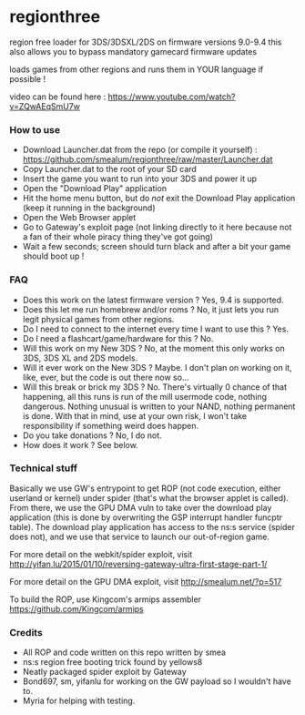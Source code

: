 # regionthree

region free loader for 3DS/3DSXL/2DS on firmware versions 9.0-9.4
this also allows you to bypass mandatory gamecard firmware updates

loads games from other regions and runs them in YOUR language if possible !

video can be found here : https://www.youtube.com/watch?v=ZQwAEqSmU7w

### How to use

- Download Launcher.dat from the repo (or compile it yourself) : https://github.com/smealum/regionthree/raw/master/Launcher.dat
- Copy Launcher.dat to the root of your SD card
- Insert the game you want to run into your 3DS and power it up
- Open the "Download Play" application
- Hit the home menu button, but do *not* exit the Download Play application (keep it running in the background)
- Open the Web Browser applet
- Go to Gateway's exploit page (not linking directly to it here because not a fan of their whole piracy thing they've got going)
- Wait a few seconds; screen should turn black and after a bit your game should boot up !

### FAQ

- Does this work on the latest firmware version ? Yes, 9.4 is supported.
- Does this let me run homebrew and/or roms ? No, it just lets you run legit physical games from other regions.
- Do I need to connect to the internet every time I want to use this ? Yes.
- Do I need a flashcart/game/hardware for this ? No.
- Will this work on my New 3DS ? No, at the moment this only works on 3DS, 3DS XL and 2DS models.
- Will it ever work on the New 3DS ? Maybe. I don't plan on working on it, like, ever, but the code is out there now so...
- Will this break or brick my 3DS ? No. There's virtually 0 chance of that happening, all this runs is run of the mill usermode code, nothing dangerous. Nothing unusual is written to your NAND, nothing permanent is done. With that in mind, use at your own risk, I won't take responsibility if something weird does happen.
- Do you take donations ? No, I do not.
- How does it work ? See below.

### Technical stuff

Basically we use GW's entrypoint to get ROP (not code execution, either userland or kernel) under spider (that's what the browser applet is called). From there, we use the GPU DMA vuln to take over the download play application (this is done by overwriting the GSP interrupt handler funcptr table). The download play application has access to the ns:s service (spider does not), and we use that service to launch our out-of-region game.


For more detail on the webkit/spider exploit, visit http://yifan.lu/2015/01/10/reversing-gateway-ultra-first-stage-part-1/

For more detail on the GPU DMA exploit, visit http://smealum.net/?p=517

To build the ROP, use Kingcom's armips assembler https://github.com/Kingcom/armips

### Credits

- All ROP and code written on this repo written by smea
- ns:s region free booting trick found by yellows8
- Neatly packaged spider exploit by Gateway
- Bond697, sm, yifanlu for working on the GW payload so I wouldn't have to.
- Myria for helping with testing.
